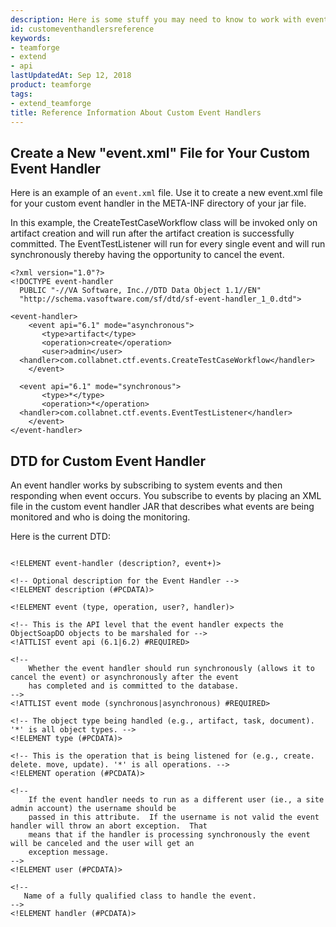 ```yaml
---
description: Here is some stuff you may need to know to work with event handlers.
id: customeventhandlersreference
keywords:
- teamforge
- extend
- api
lastUpdatedAt: Sep 12, 2018
product: teamforge
tags:
- extend_teamforge
title: Reference Information About Custom Event Handlers
---
```



## Create a New "event.xml" File for Your Custom Event Handler

Here is an example of an `event.xml` file. Use it to create a new event.xml file for your custom event handler in the META-INF directory of your jar file.

In this example, the CreateTestCaseWorkflow class will be invoked only on artifact creation and will run after the artifact creation is successfully committed. The EventTestListener will run for every single event and will run synchronously thereby having the opportunity to cancel the event.

```shell
<?xml version="1.0"?>
<!DOCTYPE event-handler
  PUBLIC "-//VA Software, Inc.//DTD Data Object 1.1//EN"
  "http://schema.vasoftware.com/sf/dtd/sf-event-handler_1_0.dtd">

<event-handler>
    <event api="6.1" mode="asynchronous">
       <type>artifact</type>
       <operation>create</operation>
       <user>admin</user>
  <handler>com.collabnet.ctf.events.CreateTestCaseWorkflow</handler>
    </event>

  <event api="6.1" mode="synchronous">
       <type>*</type>
       <operation>*</operation>
  <handler>com.collabnet.ctf.events.EventTestListener</handler>
    </event>
</event-handler>
````

## DTD for Custom Event Handler

An event handler works by subscribing to system events and then responding when event occurs. You subscribe to events by placing an XML file in the custom event handler JAR that describes what events are being monitored and who is doing the monitoring.

Here is the current DTD:

```shell

<!ELEMENT event-handler (description?, event+)>

<!-- Optional description for the Event Handler -->
<!ELEMENT description (#PCDATA)>

<!ELEMENT event (type, operation, user?, handler)>

<!-- This is the API level that the event handler expects the ObjectSoapDO objects to be marshaled for -->
<!ATTLIST event api (6.1|6.2) #REQUIRED>

<!--
    Whether the event handler should run synchronously (allows it to cancel the event) or asynchronously after the event
    has completed and is committed to the database.
-->
<!ATTLIST event mode (synchronous|asynchronous) #REQUIRED>

<!-- The object type being handled (e.g., artifact, task, document). '*' is all object types. -->
<!ELEMENT type (#PCDATA)>

<!-- This is the operation that is being listened for (e.g., create. delete. move, update). '*' is all operations. -->
<!ELEMENT operation (#PCDATA)>

<!--
    If the event handler needs to run as a different user (ie., a site admin account) the username should be
    passed in this attribute.  If the username is not valid the event handler will throw an abort exception.  That
    means that if the handler is processing synchronously the event will be canceled and the user will get an
    exception message.
-->
<!ELEMENT user (#PCDATA)>

<!--
   Name of a fully qualified class to handle the event.
-->
<!ELEMENT handler (#PCDATA)> 
````




